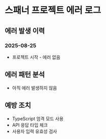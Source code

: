 # 스패너 프로젝트 에러 로그

## 에러 발생 이력

### 2025-08-25
- 프로젝트 시작 - 에러 없음

## 에러 패턴 분석
- 아직 에러 발생하지 않음

## 예방 조치
- TypeScript 엄격 모드 사용
- API 응답 타입 체크
- 사용자 입력 유효성 검사
